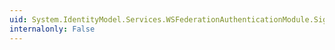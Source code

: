 ```yaml
---
uid: System.IdentityModel.Services.WSFederationAuthenticationModule.SignIn(System.String)
internalonly: False
---
```

